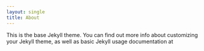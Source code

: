 ```yaml
---
layout: single
title: About
---
```


This is the base Jekyll theme. You can find out more info about customizing your Jekyll theme, as well as basic Jekyll usage documentation at
